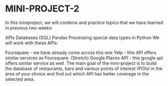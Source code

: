 # MINI-PROJECT-2
 
In this miniproject, we will combine and practice topics that we have learned in previous two weeks:

APIs
Databases (SQL)
Pandas
Processing special data types in Python
We will work with these APIs:

Foursquare - we have already come across this one
Yelp - this API offers similar services as Foursquare.
(Stretch) Google Places API - this google api offers similar service as well.
The main goal of the mini-project is to build the database of restaurants, bars and various points of interest (POIs) in the area of your choice and find out which API has better coverage in the selected area.
